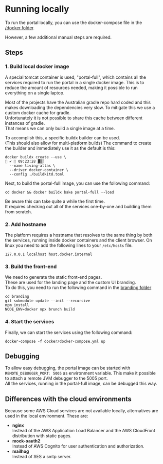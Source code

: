 # Running locally
To run the portal locally, you can use the docker-compose file in the [/docker folder](/docker).

However, a few additional manual steps are required.
## Steps
### 1. Build local docker image
A special tomcat container is used, "portal-full", which contains all the services required to run the portal in a single docker image.
This is to reduce the amount of resources needed, making it possible to run everything on a single laptop.

Most of the projects have the Australian gradle repo hard coded and this makes downloading the dependencies very slow.
To mitigate this we use a custom docker cache for gradle.  
Unfortunately it is not possible to share this cache between different instances of gradle.    
That means we can only build a single image at a time.    

To accomplish this, a specific buildx builder can be used.  
(This should also allow for multi-platform builds)
The command to create the builder and immediately use it as the default is this:
```commandline
docker buildx create --use \                                                                                                                            ✔  09:23:28 ▓▒░
  --name living-atlas \
  --driver docker-container \
  --config ./buildkitd.toml
```

Next, to build the portal-full image, you can use the following command:
```commandline
cd docker && docker buildx bake portal-full --load
```

Be aware this can take quite a while the first time.  
It requires checking out all of the services one-by-one and building them from scratch.


### 2. Add hostname
The platform requires a hostname that resolves to the same thing by both the services, running inside docker containers and the client browser.
On linux you need to add the following lines to your `/etc/hosts` file.

```commandline
127.0.0.1 localhost host.docker.internal
```

### 3. Build the front-end 
We need to generate the static front-end pages.  
These are used for the landing page and the custom UI branding.  
To do this, you need to run the following command in the [branding folder](./branding)

```commandline
cd branding
git submodule update --init --recursive
npm install
NODE_ENV=docker npx brunch build
```

### 4. Start the services
Finally, we can start the services using the following command:

```commandline
docker-compose -f docker/docker-compose.yml up
```

## Debugging
To allow easy debugging, the portal image can be started with `REMOTE_DEBUGGER_PORT: 5005` as environment variable.
This make it possible to attach a remote JVM debugger to the 5005 port.  
All the services, running in the portal-full image, can be debugged this way.

## Differences with the cloud environments
Because some AWS Cloud services are not available locally, alternatives are used in the local environment.
These are:
- **nginx**   
Instead of the AWS Application Load Balancer and the AWS CloudFront distribution with static pages.
- **mock-oauth2**  
Instead of AWS Cognito for user authentication and authorization.
- **mailhog**  
Instead of SES a smtp server.
